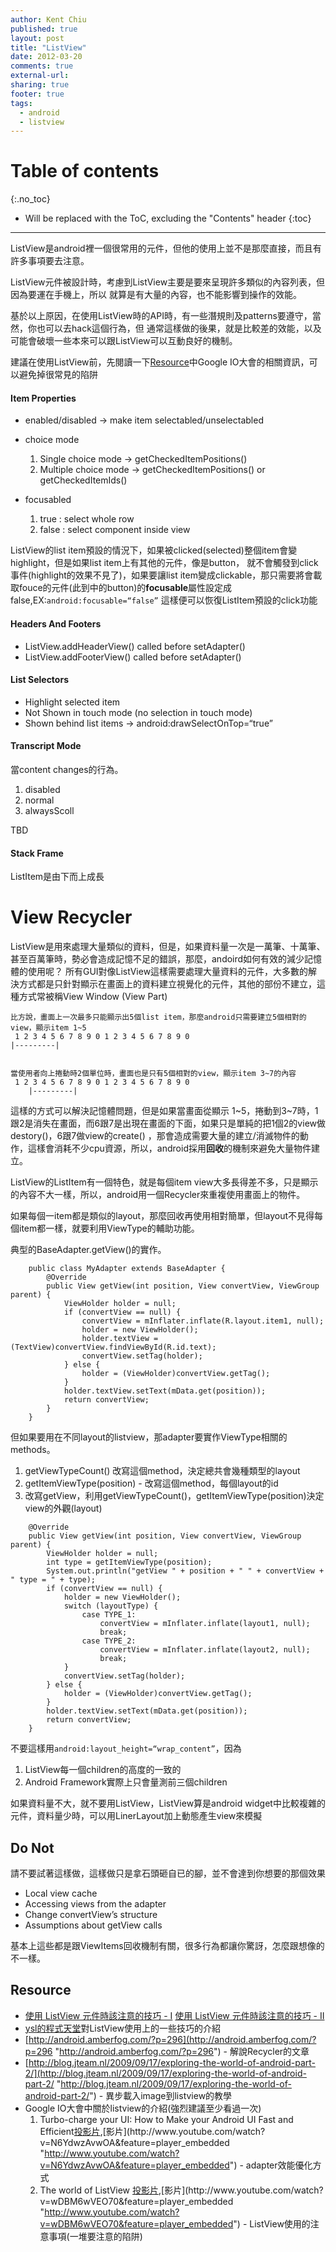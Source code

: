 ```yaml
---
author: Kent Chiu
published: true
layout: post
title: "ListView"
date: 2012-03-20
comments: true
external-url:
sharing: true
footer: true
tags:
  - android
  - listview
---
```



# Table of contents
{:.no_toc}

* Will be replaced with the ToC, excluding the "Contents" header
{:toc}

----------------------------------------------------------------



ListView是android裡一個很常用的元件，但他的使用上並不是那麼直接，而且有許多事項要去注意。

ListView元件被設計時，考慮到ListView主要是要來呈現許多類似的內容列表，但因為要運在手機上，所以
就算是有大量的內容，也不能影響到操作的效能。

基於以上原因，在使用ListView時的API時，有一些潛規則及patterns要遵守，當然，你也可以去hack這個行為，但
通常這樣做的後果，就是比較差的效能，以及可能會破壞一些本來可以跟ListView可以互動良好的機制。

建議在使用ListView前，先閱讀一下[Resource](#resource "android:listview ↵")中Google
IO大會的相關資訊，可以避免掉很常見的陷阱

#### Item Properties

-   enabled/disabled → make item selectabled/unselectabled
-   choice mode
    1.  Single choice mode → getCheckedItemPositions()
    2.  Multiple choice mode → getCheckedItemPositions() or
        getCheckedItemIds()

-   focusabled
    1.  true : select whole row
    2.  false : select component inside view

ListView的list
item預設的情況下，如果被clicked(selected)整個item會變highlight，但是如果list
item上有其他的元件，像是button，
就不會觸發到click事件(highlight的效果不見了)，如果要讓list
item變成clickable，那只需要將會載取fouce的元件(此到中的button)的**focusable**屬性設定成false,EX:`android:focusable=“false”`
這樣便可以恢復ListItem預設的click功能

#### Headers And Footers

-   ListView.addHeaderView() called before setAdapter()
-   ListView.addFooterView() called before setAdapter()

#### List Selectors

-   Highlight selected item
-   Not Shown in touch mode (no selection in touch mode)
-   Shown behind list items → android:drawSelectOnTop=“true”

#### Transcript Mode

當content changes的行為。

1.  disabled
2.  normal
3.  alwaysScoll

TBD

#### Stack Frame

ListItem是由下而上成長

View Recycler
=============

ListView是用來處理大量類似的資料，但是，如果資料量一次是一萬筆、十萬筆、甚至百萬筆時，勢必會造成記憶不足的錯誤，那麼，andoird如何有效的減少記憶體的使用呢？
所有GUI對像ListView這樣需要處理大量資料的元件，大多數的解決方式都是只針對顯示在畫面上的資料建立視覺化的元件，其他的部份不建立，這種方式常被稱View
Window (View Part)


```
比方說，畫面上一次最多只能顯示出5個list item，那麼android只需要建立5個相對的view，顯示item 1~5
 1 2 3 4 5 6 7 8 9 0 1 2 3 4 5 6 7 8 9 0  
|---------|


當使用者向上捲動時2個單位時，畫面也是只有5個相對的view，顯示item 3~7的內容
 1 2 3 4 5 6 7 8 9 0 1 2 3 4 5 6 7 8 9 0  
    |---------|

```

這樣的方式可以解決記憶體問題，但是如果當畫面從顯示
1~5，捲動到3~7時，1跟2是消失在畫面，而6跟7是出現在畫面的下面，如果只是單純的把1個2的view做destory()，6跟7做view的create()
，那會造成需要大量的建立/消滅物件的動作，這樣會消耗不少cpu資源，所以，android採用**回收**的機制來避免大量物件建立。

ListView的ListItem有一個特色，就是每個item
view大多長得差不多，只是顯示的內容不大一樣，所以，android用一個Recycler來重複使用畫面上的物件。

如果每個一item都是類似的layout，那麼回收再使用相對簡單，但layout不見得每個item都一樣，就要利用ViewType的輔助功能。

典型的BaseAdapter.getView()的實作。



```
    public class MyAdapter extends BaseAdapter {
        @Override
        public View getView(int position, View convertView, ViewGroup parent) {
            ViewHolder holder = null;
            if (convertView == null) {
                convertView = mInflater.inflate(R.layout.item1, null);
                holder = new ViewHolder();
                holder.textView = (TextView)convertView.findViewById(R.id.text);
                convertView.setTag(holder);
            } else {
                holder = (ViewHolder)convertView.getTag();
            }
            holder.textView.setText(mData.get(position));
            return convertView;    
        }
    }

```

但如果要用在不同layout的listview，那adapter要實作ViewType相關的methods。

1.  getViewTypeCount() 改寫這個method，決定總共會幾種類型的layout
2.  getItemViewType(position) - 改寫這個method，每個layout的id
3.  改寫getView，利用getViewTypeCount()，getItemViewType(position)決定view的外觀(layout)



```
    @Override
    public View getView(int position, View convertView, ViewGroup parent) {
        ViewHolder holder = null;
        int type = getItemViewType(position);
        System.out.println("getView " + position + " " + convertView + " type = " + type);
        if (convertView == null) {
            holder = new ViewHolder();
            switch (layoutType) {
                case TYPE_1:
                    convertView = mInflater.inflate(layout1, null);
                    break;
                case TYPE_2:
                    convertView = mInflater.inflate(layout2, null);
                    break;
            }
            convertView.setTag(holder);
        } else {
            holder = (ViewHolder)convertView.getTag();
        }
        holder.textView.setText(mData.get(position));
        return convertView;
    }

```

不要這樣用`android:layout_height=“wrap_content”`，因為

1.  ListView每一個children的高度的一致的
2.  Android Framework實際上只會量測前三個children

如果資料量不大，就不要用ListView，ListView算是android
widget中比較複雜的元件，資料量少時，可以用LinerLayout加上動態產生view來模擬

Do Not
------

請不要試著這樣做，這樣做只是拿石頭砸自已的腳，並不會達到你想要的那個效果

-   Local view cache
-   Accessing views from the adapter
-   Change convertView’s structure
-   Assumptions about getView calls

基本上這些都是跟ViewItems回收機制有關，很多行為都讓你驚訝，怎麼跟想像的不一樣。

Resource
--------

-   [使用 ListView 元件時該注意的技巧 - I](http://ysl-paradise.blogspot.com/2011/04/listview-i.html "http://ysl-paradise.blogspot.com/2011/04/listview-i.html")
    [使用 ListView 元件時該注意的技巧 - II](http://ysl-paradise.blogspot.com/2011/05/listview-ii.html "http://ysl-paradise.blogspot.com/2011/05/listview-ii.html")
- [ysl的程式天堂](http://ysl-paradise.blogspot.com/ "http://ysl-paradise.blogspot.com/")對ListView使用上的一些技巧的介紹
-   [http://android.amberfog.com/?p=296](http://android.amberfog.com/?p=296 "http://android.amberfog.com/?p=296") - 解說Recycler的文章
-   [http://blog.jteam.nl/2009/09/17/exploring-the-world-of-android-part-2/](http://blog.jteam.nl/2009/09/17/exploring-the-world-of-android-part-2/ "http://blog.jteam.nl/2009/09/17/exploring-the-world-of-android-part-2/") - 異步載入image到listview的教學
-   Google IO大會中關於listview的介紹(強烈建議至少看過一次)
    1.  Turbo-charge your UI: How to Make your Android UI Fast and
        Efficient[投影片](http://dl.google.com/io/2009/pres/Th_0230_TurboChargeYourUI-HowtomakeyourAndroidUIfastandefficient.pdf "http://dl.google.com/io/2009/pres/Th_0230_TurboChargeYourUI-HowtomakeyourAndroidUIfastandefficient.pdf"),[影片](http://www.youtube.com/watch?v=N6YdwzAvwOA&feature=player_embedded "http://www.youtube.com/watch?v=N6YdwzAvwOA&feature=player_embedded") - adapter效能優化方式
    2.  The world of ListView
[投影片](http://dl.google.com/googleio/2010/android-world-of-listview-android.pdf "http://dl.google.com/googleio/2010/android-world-of-listview-android.pdf"),[影片](http://www.youtube.com/watch?v=wDBM6wVEO70&feature=player_embedded "http://www.youtube.com/watch?v=wDBM6wVEO70&feature=player_embedded") - ListView使用的注意事項(一堆要注意的陷阱)



